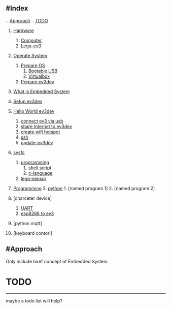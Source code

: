 #Index
---
..  [Approach](#approach)
..  [TODO](#todo)

1. [Hardware](./hardware/hardware.md#hardware)
    1. [Computer](./hardware/hardware.md#computer)
    2. [Lego-ev3](./hardware/hardware.md#lego-ev3)

2. [Operate System](./operate-system/operate-system.md#operate-system)
    1. [Prepare OS](./operate-system/operate-system.md#prepare-os)
        1. [Bootable USB](./operate-system/bootable-sub.md#bootable-usb)
        2. [Virtualbox](./operate-system/virtualbox.md#virtualbox)
    2. [Prepare ev3dev](./operate-system/operate-system.md#prepare-ev3dev)
    
3. [What is Embedded  System](./embedded-system.md)

4. [Setup ev3dev](./embedded-system/ev3dev.md#ev3dev)

7. [Hello World ev3dev](./embedded-system/hello-world-ev3dev.md#hello-world-ev3dev)
    1. [connect ev3 via usb](./embedded-system/hello-world-ev3dev.md#connect-ev3-via-usb)
    2. [share Internet to ev3dev](./embedded-system/hello-world-ev3dev.md#ev3dev-connect-to-the-internet-via-usb)
    3. [create wifi hotspot](./embedded-system/hello-world-ev3dev.md#use-network-manager) 
    4. [ssh](./embedded-system/hello-world-ev3dev.md#ssh)
    5. [update-ev3dev](./embedded-system/hello-world-ev3dev.md#update-ev3dev)
    
5. [sysfc](./embedded-system/sysfs.md)
    1. [programming](./embedded-system/sysfs.md#programming)
        1. [shell script](./embedded-system/sysfs.md#shell-script)
        2. [c-language](./embedded-system/sysfs.md#c-language)
    2. [lego-sensor](./embedded-system/sysfs-lego-sensor.md#sysfs-lego-sensor)
    
5. [Programming](./programming.md)
    3. [python](./programming.md#ev3dev-lang-python)
         1. [named program 1]
         2. [named program 2]
         
6. [charceter device]
      1. [UART](#uart)
      2. [esp8266 to ev3](#esp8266-to-ev3)
      
7. [python mqtt]

8. [keyboard contorl]
    
#Approach
---

Only include biref concept of Embedded System.

# TODO
---

maybe a todo list will help?
